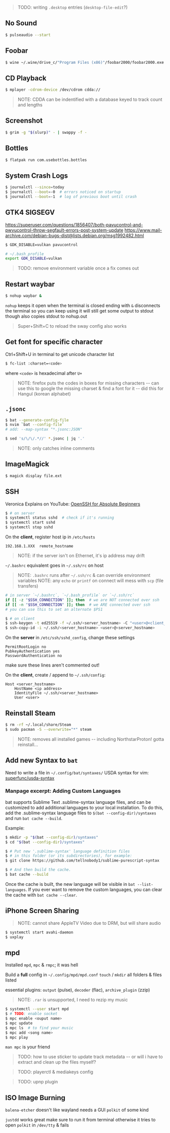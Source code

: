 > TODO: writing `.desktop` entries (`desktop-file-edit`?)


## No Sound
```bash
$ pulseaudio --start
```

## Foobar
```bash
$ wine ~/.wine/drive_c/"Program Files (x86)"/foobar2000/foobar2000.exe
```

## CD Playback
```bash
$ mplayer -cdrom-device /dev/cdrom cdda://
```
> NOTE: CDDA can be indentified with a database keyed to track count and lengths

## Screenshot
```bash
$ grim -g "$(slurp)" - | swappy -f -
```

## Bottles
```bash
$ flatpak run com.usebottles.bottles
```

## System Crash Logs
```bash
$ journalctl --since=today
$ journalctl --boot=-0  # errors noticed on startup
$ journalctl --boot=-1  # log of previous boot until crash
```

## GTK4 SIGSEGV
https://superuser.com/questions/1856407/both-pavucontrol-and-pwvucontrol-throw-segfault-errors-post-system-update
https://www.mail-archive.com/debian-bugs-dist@lists.debian.org/msg1992482.html
```bash
$ GDK_DISABLE=vulkan pavucontrol
```

```bash
# ~/.bash_profile
export GDK_DISABLE=vulkan
```

> TODO: remove environment variable once a fix comes out


## Restart waybar
```bash
$ nohup waybar &
```
`nohup` keeps it open when the terminal is closed
ending with `&` disconnects the terminal so you can keep using it
will still get some output to stdout though
also copies stdout to nohup.out

> Super+Shift+C to reload the sway config also works


## Get font for specific character
Ctrl+Shift+U in terminal to get unicode character list
```bash
$ fc-list :charset=<code>
```
where `<code>` is hexadecimal after `U+`

> NOTE: firefox puts the codes in boxes for missing characters
> -- can use this to google the missing charset & find a font for it
> -- did this for Hangul (korean alphabet)


## `.jsonc`
```bash
$ bat --generate-config-file
$ nvim `bat --config-file`
# add: --map-syntax "*.jsonc:JSON"
```

```bash
$ sed 's/\/\/.*//' *.jsonc | jq '.'
```
> NOTE: only catches inline comments


## ImageMagick
```bash
$ magick display file.ext
```


## SSH
Veronica Explains on YouTube: [OpenSSH for Absolute Beginners](https://www.youtube.com/watch?v=3FKsdbjzBcc)

```bash
$ # on server
$ systemctl status sshd  # check if it's running
$ systemctl start sshd
$ systemctl stop sshd
```

On the **client**, register host ip in `/etc/hosts`
```
192.168.1.XXX  remote_hostname
```

> NOTE: if the server isn't on Ethernet, it's ip address may drift

`~/.bashrc` equivalent goes in `~/.ssh/rc` on host

> NOTE: `.bashrc` runs after `~/.ssh/rc` & can override environment variables
> NOTE: any `echo` or `printf` on connect will mess with `scp` (file transfers)

```bash
# in server `~/.bashrc`, `~/.bash_profile` or `~/.ssh/rc`
if [[ -z "$SSH_CONNECTION" ]]; then  # we are NOT connected over ssh
if [[ -n "$SSH_CONNECTION" ]]; then  # we ARE connected over ssh
# you can use this to set an alternate $PS1
```

```bash
$ # on client
$ ssh-keygen -t ed25519 -f ~/.ssh/<server_hostname> -C "<user>@<client_hostname>"
$ ssh-copy-id -i ~/.ssh/<server_hostname> <user>@<server_hostname>
```

On the **server** in `/etc/ssh/sshd_config`, change these settings
```
PermitRootLogin no
PubkeyAuthentication yes
PasswordAuthentication no
```
make sure these lines aren't commented out!

On the **client**, create / append to `~/.ssh/config`:
```
Host <server_hostname>
    HostName <ip address>
    IdentityFile ~/.ssh/<server_hostname>
    User <user>
```


## Reinstall Steam
```bash
$ rm -rf ~/.local/share/Steam
$ sudo pacman -S --overwrite="*" steam
```

> NOTE: removes all installed games
> -- including NorthstarProton! gotta reinstall...


## Add new Syntax to `bat`
Need to write a file in `~/.config/bat/syntaxes/`
USDA syntax for vim: [superfunc/usda-syntax](https://github.com/superfunc/usda-syntax)

### Manpage excerpt: Adding Custom Languages
bat supports Sublime Text .sublime-syntax language files,
and can be customized to add additional languages to your local installation.
To do this, add the .sublime-syntax language files to `$(bat --config-dir)/syntaxes`
and run `bat cache --build`.

Example:
```bash
$ mkdir -p "$(bat --config-dir)/syntaxes"
$ cd "$(bat --config-dir)/syntaxes"

$ # Put new '.sublime-syntax' language definition files
$ # in this folder (or its subdirectories), for example:
$ git clone https://github.com/tellnobody1/sublime-purescript-syntax

$ # And then build the cache.
$ bat cache --build
```

Once the cache is built, the new language will be visible in `bat --list-languages`.
If you ever want to remove the custom languages, you can clear the cache with `bat cache --clear`.


## iPhone Screen Sharing

> NOTE: cannot share AppleTV Video due to DRM, but will share audio

```bash
$ systemctl start avahi-daemon
$ uxplay
```


## mpd

Installed `mpd`, `mpc` & `rmpc`; it was hell

Build a **full** config in `~/.config/mpd/mpd.conf`
`touch` / `mkdir` all folders & files listed

essential plugins: `output` (pulse), `decoder` (flac), `archive_plugin` (zzip)

> NOTE: `.rar` is unsupported, I need to rezip my music

```sh
$ systemctl --user start mpd
$ # TODO: enable socket
$ mpc enable <ouput name>
$ mpc update
$ mpc ls  # to find your music
$ mpc add <song name>
$ mpc play
```

`man mpc` is your friend

> TODO: how to use sticker to update track metadata
> -- or will i have to extract and clean up the files myself?

> TODO: playerctl & mediakeys config

> TODO: upnp plugin


## ISO Image Burning
`balena-etcher` doesn't like wayland
needs a GUI `polkit` of some kind

`justdd` works great
make sure to run it from terminal otherwise it tries to open `polkit` in `/dev/tty` & fails
